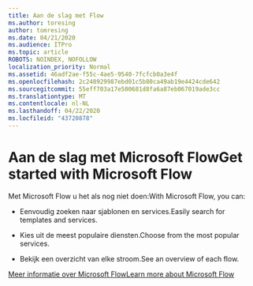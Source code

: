 ```yaml
---
title: Aan de slag met Flow
ms.author: toresing
author: tomresing
ms.date: 04/21/2020
ms.audience: ITPro
ms.topic: article
ROBOTS: NOINDEX, NOFOLLOW
localization_priority: Normal
ms.assetid: 46adf2ae-f55c-4ae5-9540-7fcfcb0a3e4f
ms.openlocfilehash: 2c248929987ebd01c5b80ca49ab19e4424cde642
ms.sourcegitcommit: 55eff703a17e500681d8fa6a87eb067019ade3cc
ms.translationtype: MT
ms.contentlocale: nl-NL
ms.lasthandoff: 04/22/2020
ms.locfileid: "43720878"
---
```

# <a name="get-started-with-microsoft-flow"></a><span data-ttu-id="55cee-102">Aan de slag met Microsoft Flow</span><span class="sxs-lookup"><span data-stu-id="55cee-102">Get started with Microsoft Flow</span></span>

<span data-ttu-id="55cee-103">Met Microsoft Flow u het als nog niet doen:</span><span class="sxs-lookup"><span data-stu-id="55cee-103">With Microsoft Flow, you can:</span></span>
  
- <span data-ttu-id="55cee-104">Eenvoudig zoeken naar sjablonen en services.</span><span class="sxs-lookup"><span data-stu-id="55cee-104">Easily search for templates and services.</span></span>
    
- <span data-ttu-id="55cee-105">Kies uit de meest populaire diensten.</span><span class="sxs-lookup"><span data-stu-id="55cee-105">Choose from the most popular services.</span></span>
    
- <span data-ttu-id="55cee-106">Bekijk een overzicht van elke stroom.</span><span class="sxs-lookup"><span data-stu-id="55cee-106">See an overview of each flow.</span></span>
    
[<span data-ttu-id="55cee-107">Meer informatie over Microsoft Flow</span><span class="sxs-lookup"><span data-stu-id="55cee-107">Learn more about Microsoft Flow</span></span>](https://go.microsoft.com/fwlink/?linkid=874446)
  

